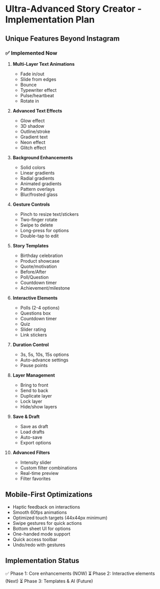# Ultra-Advanced Story Creator - Implementation Plan

## Unique Features Beyond Instagram

### ✅ Implemented Now
1. **Multi-Layer Text Animations**
   - Fade in/out
   - Slide from edges
   - Bounce
   - Typewriter effect
   - Pulse/heartbeat
   - Rotate in

2. **Advanced Text Effects**
   - Glow effect
   - 3D shadow
   - Outline/stroke
   - Gradient text
   - Neon effect
   - Glitch effect

3. **Background Enhancements**
   - Solid colors
   - Linear gradients
   - Radial gradients
   - Animated gradients
   - Pattern overlays
   - Blur/frosted glass

4. **Gesture Controls**
   - Pinch to resize text/stickers
   - Two-finger rotate
   - Swipe to delete
   - Long-press for options
   - Double-tap to edit

5. **Story Templates**
   - Birthday celebration
   - Product showcase
   - Quote/motivation
   - Before/After
   - Poll/Question
   - Countdown timer
   - Achievement/milestone

6. **Interactive Elements**
   - Polls (2-4 options)
   - Questions box
   - Countdown timer
   - Quiz
   - Slider rating
   - Link stickers

7. **Duration Control**
   - 3s, 5s, 10s, 15s options
   - Auto-advance settings
   - Pause points

8. **Layer Management**
   - Bring to front
   - Send to back
   - Duplicate layer
   - Lock layer
   - Hide/show layers

9. **Save & Draft**
   - Save as draft
   - Load drafts
   - Auto-save
   - Export options

10. **Advanced Filters**
    - Intensity slider
    - Custom filter combinations
    - Real-time preview
    - Filter favorites

## Mobile-First Optimizations
- Haptic feedback on interactions
- Smooth 60fps animations
- Optimized touch targets (44x44px minimum)
- Swipe gestures for quick actions
- Bottom sheet UI for options
- One-handed mode support
- Quick access toolbar
- Undo/redo with gestures

## Implementation Status
✅ Phase 1: Core enhancements (NOW)
⏳ Phase 2: Interactive elements (Next)
⏳ Phase 3: Templates & AI (Future)
